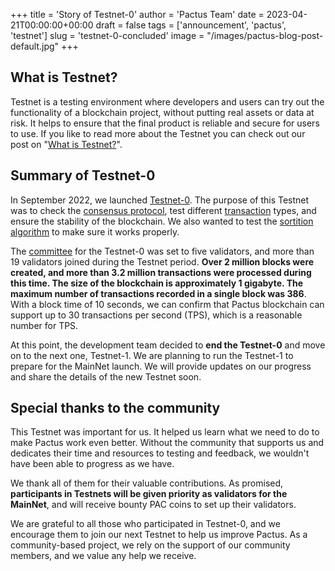 +++
title = 'Story of Testnet-0'
author = 'Pactus Team'
date = 2023-04-21T00:00:00+00:00
draft = false
tags = ['announcement', 'pactus', 'testnet']
slug = 'testnet-0-concluded'
image = "/images/pactus-blog-post-default.jpg"
+++

## What is Testnet?

Testnet is a testing environment where developers and users can try out the functionality of a blockchain project,
without putting real assets or data at risk.
It helps to ensure that the final product is reliable and secure for users to use.
If you like to read more about the Testnet you can check out our post on
"[What is Testnet?](/2023/03/31/what-is-testnet/)".

## Summary of Testnet-0

In September 2022, we launched [Testnet-0](/2022/09/24/testnet-0-launched/).
The purpose of this Testnet was to
check the [consensus protocol](https://docs.pactus.org/protocol/consensus/protocol/),
test different [transaction](https://docs.pactus.org/protocol/transaction/format/) types,
and ensure the stability of the blockchain.
We also wanted to test the [sortition algorithm](https://docs.pactus.org/protocol/consensus/sortition/)
to make sure it works properly.

The [committee](https://docs.pactus.org/protocol/consensus/committee/)
for the Testnet-0 was set to five validators, and more than 19 validators joined during the Testnet period.
**Over 2 million blocks were created, and more than 3.2 million transactions were processed during this time.
The size of the blockchain is approximately 1 gigabyte.
The maximum number of transactions recorded in a single block was 386**. With a block time of 10 seconds,
we can confirm that Pactus blockchain can support up to 30 transactions per second (TPS),
which is a reasonable number for TPS.

At this point, the development team decided to **end the Testnet-0** and move on to the next one,
Testnet-1. We are planning to run the Testnet-1 to prepare for the MainNet launch.
We will provide updates on our progress and share the details of the new Testnet soon.

## Special thanks to the community

This Testnet was important for us.
It helped us learn what we need to do to make Pactus work even better.
Without the community that supports us and dedicates their time and resources to testing and feedback,
we wouldn't have been able to progress as we have.

We thank all of them for their valuable contributions.
As promised, **participants in Testnets will be given priority as validators for the MainNet**, and
will receive bounty PAC coins to set up their validators.

We are grateful to all those who participated in Testnet-0, and
we encourage them to join our next Testnet to help us improve Pactus.
As a community-based project, we rely on the support of our community members, and we value any help we receive.